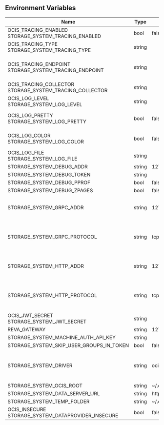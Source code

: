 ## Environment Variables

| Name | Type | Default Value | Description |
|------|------|---------------|-------------|
| OCIS_TRACING_ENABLED<br/>STORAGE_SYSTEM_TRACING_ENABLED | bool | false | Activates tracing.|
| OCIS_TRACING_TYPE<br/>STORAGE_SYSTEM_TRACING_TYPE | string |  | |
| OCIS_TRACING_ENDPOINT<br/>STORAGE_SYSTEM_TRACING_ENDPOINT | string |  | The endpoint to the tracing collector.|
| OCIS_TRACING_COLLECTOR<br/>STORAGE_SYSTEM_TRACING_COLLECTOR | string |  | |
| OCIS_LOG_LEVEL<br/>STORAGE_SYSTEM_LOG_LEVEL | string |  | The log level.|
| OCIS_LOG_PRETTY<br/>STORAGE_SYSTEM_LOG_PRETTY | bool | false | Activates pretty log output.|
| OCIS_LOG_COLOR<br/>STORAGE_SYSTEM_LOG_COLOR | bool | false | Activates colorized log output.|
| OCIS_LOG_FILE<br/>STORAGE_SYSTEM_LOG_FILE | string |  | The target log file.|
| STORAGE_SYSTEM_DEBUG_ADDR | string | 127.0.0.1:9217 | |
| STORAGE_SYSTEM_DEBUG_TOKEN | string |  | |
| STORAGE_SYSTEM_DEBUG_PPROF | bool | false | |
| STORAGE_SYSTEM_DEBUG_ZPAGES | bool | false | |
| STORAGE_SYSTEM_GRPC_ADDR | string | 127.0.0.1:9215 | The address of the grpc service.|
| STORAGE_SYSTEM_GRPC_PROTOCOL | string | tcp | The transport protocol of the grpc service.|
| STORAGE_SYSTEM_HTTP_ADDR | string | 127.0.0.1:9216 | The address of the http service.|
| STORAGE_SYSTEM_HTTP_PROTOCOL | string | tcp | The transport protocol of the http service.|
| OCIS_JWT_SECRET<br/>STORAGE_SYSTEM_JWT_SECRET | string |  | |
| REVA_GATEWAY | string | 127.0.0.1:9142 | |
| STORAGE_SYSTEM_MACHINE_AUTH_API_KEY | string |  | |
| STORAGE_SYSTEM_SKIP_USER_GROUPS_IN_TOKEN | bool | false | |
| STORAGE_SYSTEM_DRIVER | string | ocis | The driver which should be used by the service|
| STORAGE_SYSTEM_OCIS_ROOT | string | ~/.ocis/storage/metadata | |
| STORAGE_SYSTEM_DATA_SERVER_URL | string | http://localhost:9216/data | |
| STORAGE_SYSTEM_TEMP_FOLDER | string | ~/.ocis/tmp/metadata | |
| OCIS_INSECURE<br/>STORAGE_SYSTEM_DATAPROVIDER_INSECURE | bool | false | |